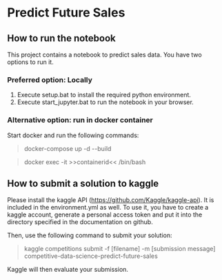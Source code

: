 # Predict Future Sales

## How to run the notebook
This project contains a notebook to predict sales data. You have two options to run it. 

### Preferred option: Locally
1. Execute setup.bat to install the required python environment.
2. Execute start_jupyter.bat to run the notebook in your browser.

### Alternative option: run in docker container
Start docker and run the following commands:

> docker-compose up -d --build

> docker exec -it >>containerid<< /bin/bash

## How to submit a solution to kaggle
Please install the kaggle API (https://github.com/Kaggle/kaggle-api). It is included in the environment.yml as well. To use it, you have to create a kaggle account, generate a personal access token and put it into the directory specified in the documentation on github. 

Then, use the following command to submit your solution:
> kaggle competitions submit -f [filename] -m [submission message] competitive-data-science-predict-future-sales

Kaggle will then evaluate your submission.